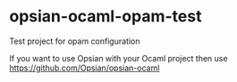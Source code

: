 # opsian-ocaml-opam-test
Test project for opam configuration

If you want to use Opsian with your Ocaml project then use https://github.com/Opsian/opsian-ocaml
